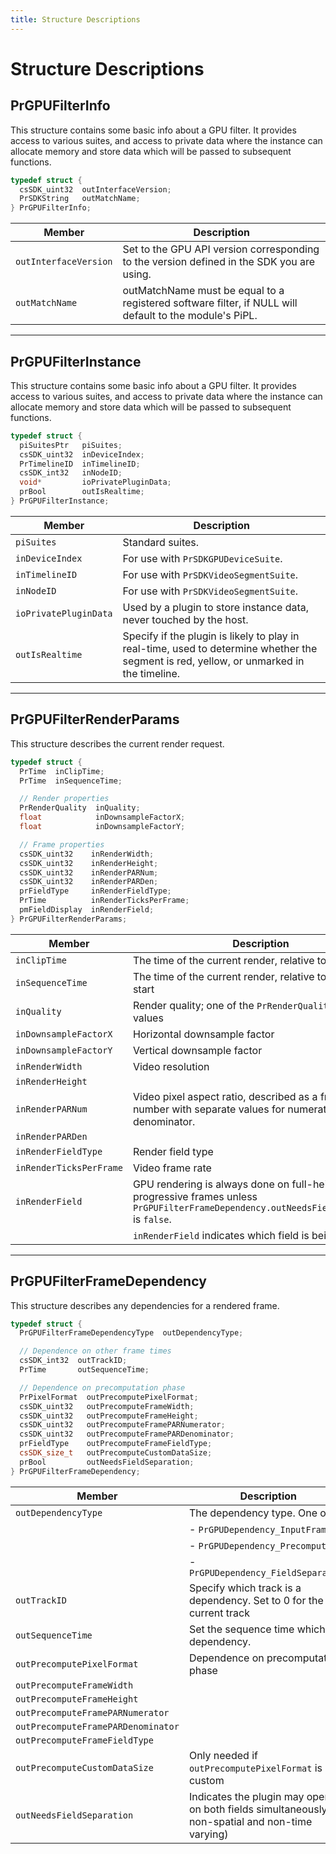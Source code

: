 ```yaml
---
title: Structure Descriptions
---
```

# Structure Descriptions

## PrGPUFilterInfo

This structure contains some basic info about a GPU filter. It provides access to various suites, and access to private data where the instance can allocate memory and store data which will be passed to subsequent functions.

```cpp
typedef struct {
  csSDK_uint32  outInterfaceVersion;
  PrSDKString   outMatchName;
} PrGPUFilterInfo;
```

|        Member         |                                              Description                                               |
| --------------------- | ------------------------------------------------------------------------------------------------------ |
| `outInterfaceVersion` | Set to the GPU API version corresponding to the version defined in the SDK you are using.              |
| `outMatchName`        | outMatchName must be equal to a registered software filter, if NULL will default to the module's PiPL. |

---

## PrGPUFilterInstance

This structure contains some basic info about a GPU filter. It provides access to various suites, and access to private data where the instance can allocate memory and store data which will be passed to subsequent functions.

```cpp
typedef struct {
  piSuitesPtr   piSuites;
  csSDK_uint32  inDeviceIndex;
  PrTimelineID  inTimelineID;
  csSDK_int32   inNodeID;
  void*         ioPrivatePluginData;
  prBool        outIsRealtime;
} PrGPUFilterInstance;
```

|        Member         |                                                               Description                                                                |
| --------------------- | ---------------------------------------------------------------------------------------------------------------------------------------- |
| `piSuites`            | Standard suites.                                                                                                                         |
| `inDeviceIndex`       | For use with `PrSDKGPUDeviceSuite`.                                                                                                      |
| `inTimelineID`        | For use with `PrSDKVideoSegmentSuite`.                                                                                                   |
| `inNodeID`            | For use with `PrSDKVideoSegmentSuite`.                                                                                                   |
| `ioPrivatePluginData` | Used by a plugin to store instance data, never touched by the host.                                                                      |
| `outIsRealtime`       | Specify if the plugin is likely to play in real-time, used to determine whether the segment is red, yellow, or unmarked in the timeline. |

---

## PrGPUFilterRenderParams

This structure describes the current render request.

```cpp
typedef struct {
  PrTime  inClipTime;
  PrTime  inSequenceTime;

  // Render properties
  PrRenderQuality  inQuality;
  float            inDownsampleFactorX;
  float            inDownsampleFactorY;

  // Frame properties
  csSDK_uint32    inRenderWidth;
  csSDK_uint32    inRenderHeight;
  csSDK_uint32    inRenderPARNum;
  csSDK_uint32    inRenderPARDen;
  prFieldType     inRenderFieldType;
  PrTime          inRenderTicksPerFrame;
  pmFieldDisplay  inRenderField;
} PrGPUFilterRenderParams;
```

|         Member          |                                                              Description                                                               |
|-------------------------|----------------------------------------------------------------------------------------------------------------------------------------|
| `inClipTime`            | The time of the current render, relative to clip start                                                                                 |
| `inSequenceTime`        | The time of the current render, relative to sequence start                                                                             |
| `inQuality`             | Render quality; one of the `PrRenderQuality` enum values                                                                               |
| `inDownsampleFactorX`   | Horizontal downsample factor                                                                                                           |
| `inDownsampleFactorY`   | Vertical downsample factor                                                                                                             |
| `inRenderWidth`         | Video resolution                                                                                                                       |
| `inRenderHeight`        |                                                                                                                                        |
| `inRenderPARNum`        | Video pixel aspect ratio, described as a fractional number with separate values for numerator and denominator.                         |
| `inRenderPARDen`        |                                                                                                                                        |
| `inRenderFieldType`     | Render field type                                                                                                                      |
| `inRenderTicksPerFrame` | Video frame rate                                                                                                                       |
| `inRenderField`         | GPU rendering is always done on full-height progressive frames unless `PrGPUFilterFrameDependency.outNeedsFieldSeparation` is `false`. |
|                         | `inRenderField` indicates which field is being rendered.                                                                               |

---

## PrGPUFilterFrameDependency

This structure describes any dependencies for a rendered frame.

```cpp
typedef struct {
  PrGPUFilterFrameDependencyType  outDependencyType;

  // Dependence on other frame times
  csSDK_int32  outTrackID;
  PrTime       outSequenceTime;

  // Dependence on precomputation phase
  PrPixelFormat  outPrecomputePixelFormat;
  csSDK_uint32   outPrecomputeFrameWidth;
  csSDK_uint32   outPrecomputeFrameHeight;
  csSDK_uint32   outPrecomputeFramePARNumerator;
  csSDK_uint32   outPrecomputeFramePARDenominator;
  prFieldType    outPrecomputeFrameFieldType;
  csSDK_size_t   outPrecomputeCustomDataSize;
  prBool         outNeedsFieldSeparation;
} PrGPUFilterFrameDependency;
```

|               Member               |                                             Description                                              |
|------------------------------------|------------------------------------------------------------------------------------------------------|
| `outDependencyType`                | The dependency type. One of:                                                                         |
|                                    | - `PrGPUDependency_InputFrame`                                                                       |
|                                    | - `PrGPUDependency_Precompute`                                                                       |
|                                    | - `PrGPUDependency_FieldSeparation`                                                                  |
| `outTrackID`                       | Specify which track is a dependency. Set to 0 for the current track                                  |
| `outSequenceTime`                  | Set the sequence time which is a dependency.                                                         |
| `outPrecomputePixelFormat`         | Dependence on precomputation phase                                                                   |
| `outPrecomputeFrameWidth`          |                                                                                                      |
| `outPrecomputeFrameHeight`         |                                                                                                      |
| `outPrecomputeFramePARNumerator`   |                                                                                                      |
| `outPrecomputeFramePARDenominator` |                                                                                                      |
| `outPrecomputeFrameFieldType`      |                                                                                                      |
| `outPrecomputeCustomDataSize`      | Only needed if `outPrecomputePixelFormat` is custom                                                  |
| `outNeedsFieldSeparation`          | Indicates the plugin may operate on both fields simultaneously (eg non-spatial and non-time varying) |
